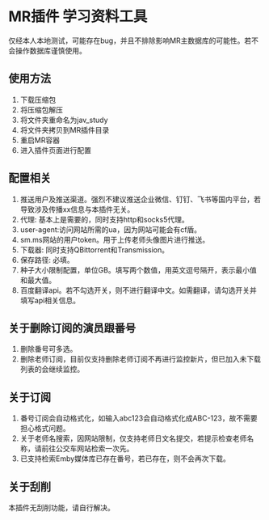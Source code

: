 # MR插件 学习资料工具
仅经本人本地测试，可能存在bug，并且不排除影响MR主数据库的可能性。若不会操作数据库谨慎使用。
## 使用方法
1. 下载压缩包
2. 将压缩包解压
3. 将文件夹重命名为jav_study
4. 将文件夹拷贝到MR插件目录
5. 重启MR容器
6. 进入插件页面进行配置
## 配置相关
1. 推送用户及推送渠道。强烈不建议推送企业微信、钉钉、飞书等国内平台，若导致涉及传播xx信息与本插件无关。
2. 代理: 基本上是需要的，同时支持http和socks5代理。
3. user-agent:访问网站所需的ua，因为网站可能会有cf盾。
4. sm.ms网站的用户token。用于上传老师头像图片进行推送。
5. 下载器: 同时支持QBittorrent和Transmission。
6. 保存路径: 必填。
7. 种子大小限制配置，单位GB。填写两个数值，用英文逗号隔开，表示最小值和最大值。
8. 百度翻译api。若不勾选开关，则不进行翻译中文。如需翻译，请勾选开关并填写api相关信息。
## 关于删除订阅的演员跟番号
1. 删除番号可多选。
2. 删除老师订阅，目前仅支持删除老师订阅不再进行监控新片，但已加入未下载列表的会继续监控。
## 关于订阅
1. 番号订阅会自动格式化，如输入abc123会自动格式化成ABC-123，故不需要担心格式问题。
2. 关于老师名搜索，因网站限制，仅支持老师日文名提交，若提示检查老师名称，请前往公交车网站检索一次先。
3. 已支持检索Emby媒体库已存在番号，若已存在，则不会再次下载。
## 关于刮削
本插件无刮削功能，请自行解决。
